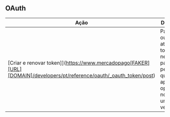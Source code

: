 ## OAuth

|Ação|Descrição|
|---|---|
|[Criar e renovar token]](https://www.mercadopago[FAKER][URL][DOMAIN]/developers/pt/reference/oauth/_oauth_token/post)|Para criar ou atualizar o token necessário para permitir que seu aplicativo opere em nome de um vendedor.|
